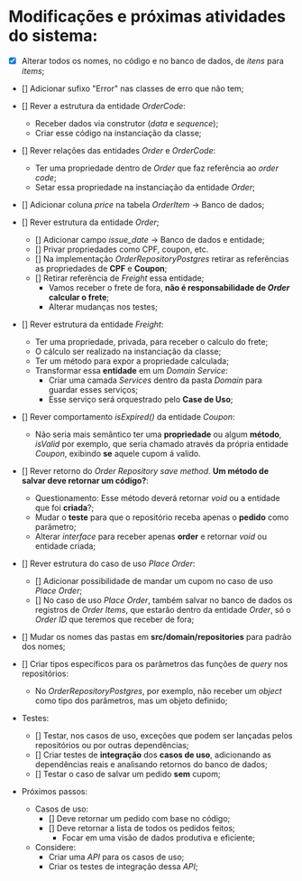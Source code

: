 # Modificações e próximas atividades do sistema:

- [x] Alterar todos os nomes, no código e no banco de dados, de *itens* para *items*;

- [] Adicionar sufixo "Error" nas classes de erro que não tem;

- [] Rever a estrutura da entidade *OrderCode*:
  - Receber dados via construtor (*data* e *sequence*);
  - Criar esse código na instanciação da classe;

- [] Rever relações das entidades *Order* e *OrderCode*:
  - Ter uma propriedade dentro de *Order* que faz referência ao *order code*;
  - Setar essa propriedade na instanciação da entidade *Order*;

- [] Adicionar coluna *price* na tabela *OrderItem* -> Banco de dados;

- [] Rever estrutura da entidade *Order*;
  - [] Adicionar campo *issue_date* -> Banco de dados e entidade;
  - [] Privar propriedades como CPF, coupon, etc.
  - [] Na implementação *OrderRepositoryPostgres* retirar as referências as propriedades de **CPF** e **Coupon**;
  - [] Retirar referência de *Freight* essa entidade;
    - Vamos receber o frete de fora, **não é responsabilidade de _Order_ calcular o frete**;
    - Alterar mudanças nos testes;

- [] Rever estrutura da entidade *Freight*:
  - Ter uma propriedade, privada, para receber o calculo do frete;
  - O cálculo ser realizado na instanciação da classe;
  - Ter um método para expor a propriedade calculada;
  - Transformar essa **entidade** em um *Domain Service*:
    - Criar uma camada *Services* dentro da pasta *Domain* para guardar esses serviços;
    - Esse serviço será orquestrado pelo **Case de Uso**;

- [] Rever comportamento *isExpired()* da entidade *Coupon*:
  - Não seria mais semântico ter uma **propriedade** ou algum **método**, *isValid* por exemplo, que seria chamado através da própria entidade *Coupon*, exibindo **se** aquele cupom á valido.

- [] Rever retorno do *Order Repository save method*. **Um método de salvar deve retornar um código?**:
  - Questionamento: Esse método deverá retornar *void* ou a entidade que foi **criada**?;
  - Mudar o **teste** para que o repositório receba apenas o **pedido** como parâmetro;
  - Alterar *interface* para receber apenas **order** e retornar *void* ou entidade criada;

- [] Rever estrutura do caso de uso *Place Order*:
  - [] Adicionar possibilidade de mandar um cupom no caso de uso *Place Order*;
  - [] No caso de uso *Place Order*, também salvar no banco de dados os registros de *Order Items*, que estarão dentro da entidade *Order*, só o *Order ID* que teremos que receber de fora;

- [] Mudar os nomes das pastas em **src/domain/repositories** para padrão dos nomes;

- [] Criar tipos específicos para os parâmetros das funções de *query* nos repositórios:
  - No *OrderRepositoryPostgres*, por exemplo, não receber um *object* como tipo dos parâmetros, mas um objeto definido;

- Testes:
  - [] Testar, nos casos de uso, exceções que podem ser lançadas pelos repositórios ou por outras dependências;
  - [] Criar testes de **integração** dos **casos de uso**, adicionando as dependências reais e analisando retornos do banco de dados;
  - [] Testar o caso de salvar um pedido **sem** cupom;


- Próximos passos:
  - Casos de uso:
    - [] Deve retornar um pedido com base no código;
    - [] Deve retornar a lista de todos os pedidos feitos;
      - Focar em uma visão de dados produtiva e eficiente;
  - Considere:
    - Criar uma *API* para os casos de uso;
    - Criar os testes de integração dessa *API*;
